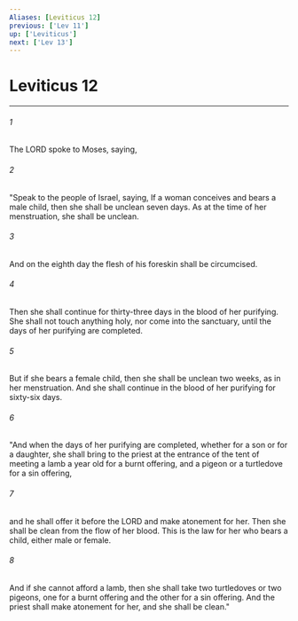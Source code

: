 ```yaml
---
Aliases: [Leviticus 12]
previous: ['Lev 11']
up: ['Leviticus']
next: ['Lev 13']
---
```

# Leviticus 12

***

 

###### 1 
The LORD spoke to Moses, saying, 
 

###### 2 
"Speak to the people of Israel, saying, If a woman conceives and bears a male child, then she shall be unclean seven days. As at the time of her menstruation, she shall be unclean. 
 

###### 3 
And on the eighth day the flesh of his foreskin shall be circumcised. 
 

###### 4 
Then she shall continue for thirty-three days in the blood of her purifying. She shall not touch anything holy, nor come into the sanctuary, until the days of her purifying are completed. 
 

###### 5 
But if she bears a female child, then she shall be unclean two weeks, as in her menstruation. And she shall continue in the blood of her purifying for sixty-six days.
 
 

###### 6 
"And when the days of her purifying are completed, whether for a son or for a daughter, she shall bring to the priest at the entrance of the tent of meeting a lamb a year old for a burnt offering, and a pigeon or a turtledove for a sin offering, 
 

###### 7 
and he shall offer it before the LORD and make atonement for her. Then she shall be clean from the flow of her blood. This is the law for her who bears a child, either male or female. 
 

###### 8 
And if she cannot afford a lamb, then she shall take two turtledoves or two pigeons, one for a burnt offering and the other for a sin offering. And the priest shall make atonement for her, and she shall be clean."
 
